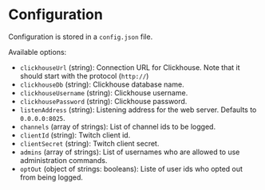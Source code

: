 # Configuration

Configuration is stored in a `config.json` file.

Available options:
- `clickhouseUrl` (string): Connection URL for Clickhouse. Note that it should start with the protocol (`http://`)
- `clickhouseDb` (string): Clickhouse database name.
- `clickhouseUsername` (string): Clickhouse username.
- `clickhousePassword` (string): Clickhouse password.
- `listenAddress` (string): Listening address for the web server. Defaults to `0.0.0.0:8025`.
- `channels` (array of strings): List of channel ids to be logged.
- `clientId` (string): Twitch client id.
- `clientSecret` (string): Twitch client secret.
- `admins` (array of strings): List of usernames who are allowed to use administration commands.
- `optOut` (object of strings: booleans): Liste of user ids who opted out from being logged.